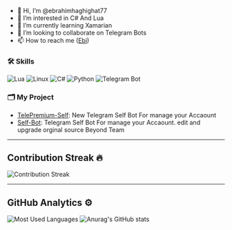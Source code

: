 - 👋 Hi, I’m @ebrahimhaghighat77
- 👀 I’m interested in C# And Lua
- 🌱 I’m currently learning Xamarian
- 💞️ I’m looking to collaborate on Telegram Bots
- 📫 How to reach me ([Ebi](https://telegram.me/MrCli))

### 🛠️ Skills 
![Lua](https://img.shields.io/badge/-Lua-blue?style=flat-square&logo=lua)
![Linux](https://img.shields.io/badge/-Linux-FCC624?style=flat-square&logo=linux&logoColor=black)
![C#](https://img.shields.io/badge/-C%23-239120?style=flat-square&logo=c-sharp&logoColor=white)
![Python](https://img.shields.io/badge/-Python-blue?style=flat-square&logo=python)
![Telegram Bot](https://img.shields.io/badge/-Telegram%20Bot-26A5E4?style=flat-square&logo=telegram&logoColor=white)



### 🗂 My Project
- [TelePremium-Self](https://github.com/ebrahimhaghighat77/TelePremium-Self): New Telegram Self Bot For manage your Accaount 
- [Self-Bot](https://github.com/ebrahimhaghighat77/Self-Bot): Telegram Self Bot For manage your Accaount. edit and upgrade orginal source Beyond Team

---

## Contribution Streak 🔥

![Contribution Streak](https://github-readme-streak-stats.herokuapp.com/?user=ebrahimhaghighat77&theme=dark)

---

## GitHub Analytics ⚙️

![Most Used Languages](https://github-readme-stats.vercel.app/api/top-langs/?username=ebrahimhaghighat77&layout=compact&theme=dark)
![Anurag's GitHub stats](https://github-readme-stats.vercel.app/api?username=ebrahimhaghighat77&show_icons=true&theme=radical)


<!---
ebrahimhaghighat77/ebrahimhaghighat77 is a ✨ special ✨ repository because its `README.md` (this file) appears on your GitHub profile.
You can click the Preview link to take a look at your changes.
--->
